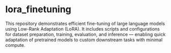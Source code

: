 # lora_finetuning
This repository demonstrates efficient fine-tuning of large language models using Low-Rank Adaptation (LoRA). It includes scripts and configurations for dataset preparation, training, evaluation, and inference — enabling quick adaptation of pretrained models to custom downstream tasks with minimal compute.
